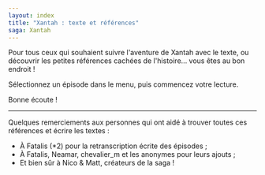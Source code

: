 ```yaml
---
layout: index
title: "Xantah : texte et références"
saga: Xantah
---
```


Pour tous ceux qui souhaient suivre l'aventure de Xantah avec le texte, ou découvrir les petites références cachées de l'histoire... vous êtes au bon endroit !

Sélectionnez un épisode dans le menu, puis commencez votre lecture.

Bonne écoute !

----

Quelques remerciements aux personnes qui ont aidé à trouver toutes ces références et écrire les textes :

* À Fatalis (*2) pour la retranscription écrite des épisodes ;
* À Fatalis, Neamar, chevalier_m et les anonymes pour leurs ajouts ;
* Et bien sûr à Nico & Matt, créateurs de la saga !
